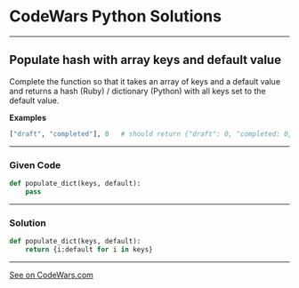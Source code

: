 # CodeWars Python Solutions

---

## Populate hash with array keys and default value


Complete the function so that it takes an array of keys and a default value and returns a hash (Ruby) / dictionary (Python) with all keys set to the default value.


**Examples**


```python
["draft", "completed"], 0   # should return {"draft": 0, "completed: 0}
```



---

### Given Code


```python
def populate_dict(keys, default):
    pass
```

---

### Solution


```python
def populate_dict(keys, default):
    return {i:default for i in keys}
```





---


[See on CodeWars.com](https://www.codewars.com/kata/51c38e14ea1c97ffaf000003)

